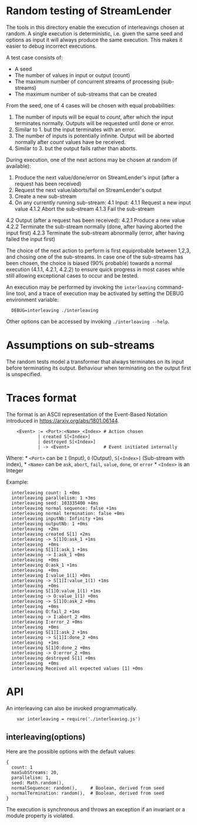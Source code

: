 # Random testing of StreamLender

The tools in this directory enable the execution of interleavings chosen at
random. A single execution is deterministic, i.e. given the same seed and options as
input it will always produce the same execution. This makes it easier to debug
incorrect executions.

A test case consists of:
* A seed
* The number of values in input or output (count)
* The maximum number of concurrent streams of processing (sub-streams)
* The maximum number of sub-streams that can be created

From the seed, one of 4 cases will be chosen with equal probabilities:
1. The number of inputs will be equal to *count*, after which the input
   terminates normally. Outputs will be requested until done or error.
2. Similar to 1. but the input terminates with an error.
3. The number of inputs is potentially infinite. Output will be aborted
   normally after *count* values have be received.
4. Similar to 3. but the output fails rather than aborts.

During execution, one of the next actions may be chosen at random (if available):
1. Produce the next value/done/error on StreamLender's input (after a request has been received)
2. Request the next value/aborts/fail on StreamLender's output 
3. Create a new sub-stream
4. On any currently running sub-stream:
  4.1 Input:
    4.1.1 Request a new input value
    4.1.2 Abort the sub-stream
    4.1.3 Fail the sub-stream

  4.2 Output (after a request has been received):
    4.2.1 Produce a new value 
    4.2.2 Terminate the sub-stream normally (done, after having aborted the input first)
    4.2.3 Terminate the sub-stream abnormally (error, after having failed the input first) 

The choice of the next action to perform is first equiprobable between 1,2,3,
and chosing one of the sub-streams. In case one of the sub-streams has been
chosen, the choice is biased (90% probable) towards a normal execution (4.1.1,
4.2.1, 4.2.2) to ensure quick progress in most cases while still allowing
exceptional cases to occur and be tested.

An execution may be performed by invoking the ````interleaving```` command-line tool, and a trace
of execution may be activated by setting the DEBUG environment variable:
````
  DEBUG=interleaving ./interleaving
````

Other options can be accessed by invoking ````./interleaving --help````.

# Assumptions on sub-streams

The random tests model a transformer that always terminates on its input
before terminating its output. Behaviour when terminating on the output first is unspecified.

# Traces format

The format is an ASCII representation of the Event-Based Notation introduced in https://arxiv.org/abs/1801.06144.
````
    <Event> := <Port>:<Name>_<Index> # Action chosen
            | created S[<Index>]
            | destroyed S[<Index>]   
            | -> <Event>             # Event initiated internally
````

Where: 
    * ````<Port>```` can be ````I```` (Input), ````O```` (Output), ````S[<Index>]```` (Sub-stream with index), 
    * ````<Name>```` can be ````ask````, ````abort````, ````fail````, ````value````, ````done````, or ````error````
    * ````<Index>```` is an Integer 

Example:
````
  interleaving count: 1 +0ms
  interleaving parallelism: 1 +3ms
  interleaving seed: 103335400 +4ms
  interleaving normal sequence: false +1ms
  interleaving normal termination: false +0ms
  interleaving inputNb: Infinity +1ms
  interleaving outputNb: 1 +0ms
  interleaving  +2ms
  interleaving created S[1] +2ms
  interleaving -> S[1]O:ask_1 +1ms
  interleaving  +0ms
  interleaving S[1]I:ask_1 +1ms
  interleaving -> I:ask_1 +0ms
  interleaving  +0ms
  interleaving O:ask_1 +1ms
  interleaving  +0ms
  interleaving I:value_1(1) +0ms
  interleaving -> S[1]I:value_1(1) +1ms
  interleaving  +0ms
  interleaving S[1]O:value_1(1) +1ms
  interleaving -> O:value_1(1) +0ms
  interleaving -> S[1]O:ask_2 +0ms
  interleaving  +0ms
  interleaving O:fail_2 +1ms
  interleaving -> I:abort_2 +0ms
  interleaving I:error_2 +0ms
  interleaving  +0ms
  interleaving S[1]I:ask_2 +1ms
  interleaving -> S[1]I:done_2 +0ms
  interleaving  +1ms
  interleaving S[1]O:done_2 +0ms
  interleaving -> O:error_2 +0ms
  interleaving destroyed S[1] +0ms
  interleaving  +0ms
  interleaving Received all expected values [1] +0ms
````

# API

An interleaving can also be invoked programmatically.

````
    var interleaving = require('./interleaving.js')
````

## interleaving(options)

Here are the possible options with the default values:
````
{
  count: 1
  maxSubStreams: 20, 
  parallelism: 1,
  seed: Math.random(),
  normalSequence: random(),     # Boolean, derived from seed
  normalTermination: random(),  # Boolean, derived from seed
}
````

The execution is synchronous and throws an exception if an invariant or a
module property is violated.
